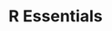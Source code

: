 ---
title: "R Essentials"
description: "Certificate of R Language Proficiency"
# dateString: July 2019 - Dec 2019
draft: false
tags: ["Certificate", "R", "Data"]
showToc: false
weight: 2
cover:
    image: "certificates/r-cert/R-essentials-cert.jpg"
--- 